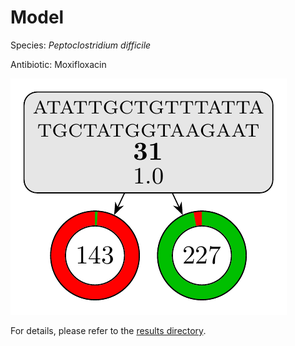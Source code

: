 
# Model

Species: *Peptoclostridium difficile*

Antibiotic: Moxifloxacin

<a href="./model.pdf"><img src="./model.png" /></a>

For details, please refer to the [results directory](../../../../../results/cart_b/peptoclostridium%20difficile/moxifloxacin/repeat_7/).

